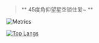 > ** 45度角仰望星空锁住爱~ **<br>

![Metrics](https://metrics.lecoq.io/shaoshan279?template=classic&base.activity=0&base.community=0&base.repositories=0&base.metadata=0&base=header%2C%20activity%2C%20community%2C%20repositories%2C%20metadata&base.indepth=false&base.hireable=false&base.skip=false&config.timezone=Asia%2FShanghai)

[![Top Langs](https://github-readme-stats.vercel.app/api/top-langs/?username=shaoshan279&layout=compact)](https://github.com/anuraghazra/github-readme-stats)
